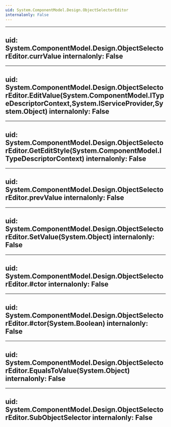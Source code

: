 ```yaml
---
uid: System.ComponentModel.Design.ObjectSelectorEditor
internalonly: False
---
```


---
uid: System.ComponentModel.Design.ObjectSelectorEditor.currValue
internalonly: False
---

---
uid: System.ComponentModel.Design.ObjectSelectorEditor.EditValue(System.ComponentModel.ITypeDescriptorContext,System.IServiceProvider,System.Object)
internalonly: False
---

---
uid: System.ComponentModel.Design.ObjectSelectorEditor.GetEditStyle(System.ComponentModel.ITypeDescriptorContext)
internalonly: False
---

---
uid: System.ComponentModel.Design.ObjectSelectorEditor.prevValue
internalonly: False
---

---
uid: System.ComponentModel.Design.ObjectSelectorEditor.SetValue(System.Object)
internalonly: False
---

---
uid: System.ComponentModel.Design.ObjectSelectorEditor.#ctor
internalonly: False
---

---
uid: System.ComponentModel.Design.ObjectSelectorEditor.#ctor(System.Boolean)
internalonly: False
---

---
uid: System.ComponentModel.Design.ObjectSelectorEditor.EqualsToValue(System.Object)
internalonly: False
---

---
uid: System.ComponentModel.Design.ObjectSelectorEditor.SubObjectSelector
internalonly: False
---
